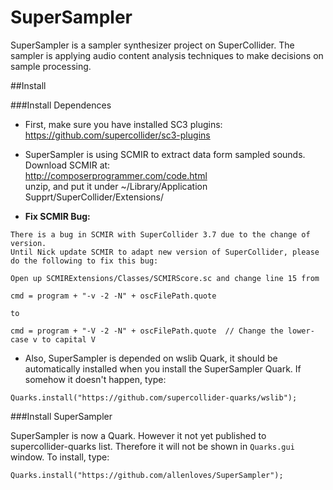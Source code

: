 # SuperSampler
SuperSampler is a sampler synthesizer project on SuperCollider.  The sampler is applying audio content analysis techniques to make decisions on sample processing.


##Install

###Install Dependences

* First, make sure you have installed SC3 plugins:  
https://github.com/supercollider/sc3-plugins

* SuperSampler is using SCMIR to extract data form sampled sounds.  Download SCMIR at:  
http://composerprogrammer.com/code.html  
unzip, and put it under ~/Library/Application Supprt/SuperCollider/Extensions/

* **Fix SCMIR Bug:** 
```
There is a bug in SCMIR with SuperCollider 3.7 due to the change of version.
Until Nick update SCMIR to adapt new version of SuperCollider, please do the following to fix this bug: 

Open up SCMIRExtensions/Classes/SCMIRScore.sc and change line 15 from

cmd = program + "-v -2 -N" + oscFilePath.quote

to

cmd = program + "-V -2 -N" + oscFilePath.quote  // Change the lower-case v to capital V
```

* Also, SuperSampler is depended on wslib Quark, it should be automatically installed when you install the SuperSampler Quark.  If somehow it doesn't happen, type:  
```supercollider
Quarks.install("https://github.com/supercollider-quarks/wslib");
```

###Install SuperSampler


SuperSampler is now a Quark.  However it not yet published to supercollider-quarks list.   Therefore it will not be shown in ```Quarks.gui``` window. To install, type:  
```supercollider
Quarks.install("https://github.com/allenloves/SuperSampler");
```


